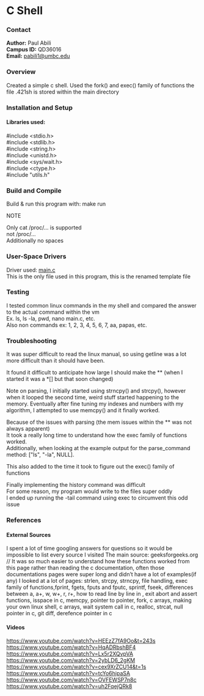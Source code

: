 # C Shell

### Contact

**Author:** Paul Abili <br>
**Campus ID:** QD36016 <br>
**Email:** pabili1@umbc.edu <br>

### Overview

Created a simple c shell. Used the fork() and exec() family of functions the file .421sh is stored within the main directory

### Installation and Setup
#### Libraries used:

#include <stdio.h><br>
#include <stdlib.h><br>
#include <string.h><br>
#include <unistd.h><br>
#include <sys/wait.h><br>
#include <ctype.h><br>
#include "utils.h"<br>

### Build and Compile

Build & run this program with: make run<br>

NOTE<br>

Only cat /proc/... is supported<br>
not /proc/... <br>
Additionally no spaces <br>

### User-Space Drivers

Driver used: [main.c](main.c) <br>
This is the only file used in this program, this is the renamed template file <br>

### Testing

<p>I tested common linux commands in the my shell and compared the answer to the actual command within the vm<br>
Ex. ls, ls -la, pwd, nano main.c, etc.<br>
Also non commands ex: 1, 2, 3, 4, 5, 6, 7, aa, papas, etc.</p>

### Troubleshooting

<p> It was super difficult to read the linux manual, so using getline was a lot more difficult than it should have been. <br>

It found it difficult to anticipate how large I should make the ** (when I started it was a *[] but that soon changed) <br>

Note on parsing, I initially started using strncpy() and strcpy(), however when it looped the second time, weird stuff started happening to the memory. Eventually after fine tuning my indexes and numbers with my algorithm, I attempted to use memcpy() and it finally worked. <br>

Because of the issues with parsing (the mem issues within the ** was not always apparent) <br>
It took a really long time to understand how the exec family of functions worked. <br>
Additionally, when looking at the example output for the parse_command method: ["ls", "-la", NULL]. <br>

This also added to the time it took to figure out the exec() family of functions <br>

Finally implementing the history command was difficult <br>
For some reason, my program would write to the files super oddly <br>
I ended up running the -tail command using exec to circumvent this odd issue</p>

### References
#### External Sources

<p>I spent a lot of time googling answers for questions so it would be impossible to list every source I visited
The main source: geeksforgeeks.org // It was so much easier to understand how these functions worked from this page rather than reading the c documentation, often those documentations pages were super long and didn’t have a lot of examples(if any)
I looked at a lot of pages: strlen, strcpy, strncpy, file handling, exec family of functions,fprint, fgets, fputs and fputc, sprintf, fseek, differences between a, a+, w, w+, r, r+, how to read line by line in , exit abort and assert functions, isspace in c, memcpy, pointer to pointer, fork, c arrays, making your own linux shell, c arrays, wait system call in c, realloc, strcat, null pointer in c, git diff, derefence pointer in c </p>

#### Videos

https://www.youtube.com/watch?v=HEEzZ7fA9Oo&t=243s
https://www.youtube.com/watch?v=HqADRbshBF4
https://www.youtube.com/watch?v=Lx5r2XQvpVA
https://www.youtube.com/watch?v=2ybLD6_2gKM
https://www.youtube.com/watch?v=cex9XrZCU14&t=1s
https://www.youtube.com/watch?v=tcYo6hipaSA
https://www.youtube.com/watch?v=OVFEWSP7n8c
https://www.youtube.com/watch?v=uh2FqejQRk8

